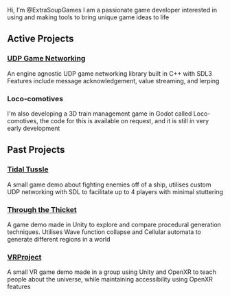 Hi, I’m @ExtraSoupGames
I am a passionate game developer interested in using and making tools to bring unique game ideas to life
## Active Projects
### [UDP Game Networking](https://github.com/ExtraSoupGames/UDPGameNetworking)
An engine agnostic UDP game networking library built in C++ with SDL3
Features include message acknowledgement, value streaming, and lerping

### Loco-comotives
I'm also developing a 3D train management game in Godot called Loco-comotives, the code for this is available on request, and it is still in very early development

## Past Projects
### [Tidal Tussle](https://github.com/ExtraSoupGames/Ship-game-client)
A small game demo about fighting enemies off of a ship, utilises custom UDP networking with SDL to facilitate up to 4 players with minimal stuttering

### [Through the Thicket](https://github.com/ExtraSoupGames/ThroughTheThicket)
A game demo made in Unity to explore and compare procedural generation techniques. Utilises Wave function collapse and Cellular automata to generate different regions in a world

### [VRProject](https://github.com/ExtraSoupGames/VR-Project)
A small VR game demo made in a group using Unity and OpenXR to teach people about the universe, while maintaining accessibility using OpenXR features
